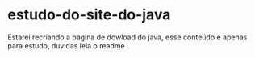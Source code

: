 # estudo-do-site-do-java
 Estarei recriando  a pagina de dowload do java, esse conteúdo é apenas para estudo, duvidas leia o readme
